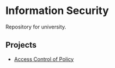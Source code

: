 # Information Security

Repository for university.

## Projects

- [Access Control of Policy](/access-control-policy-document)